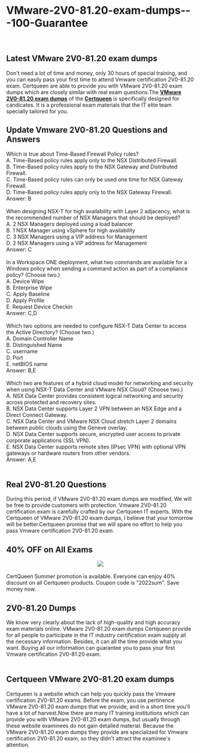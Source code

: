 # VMware-2V0-81.20-exam-dumps---100-Guarantee
<br />
<h2>
	Latest VMware 2V0-81.20 exam dumps
</h2>
Don't need a lot of time and money, only 30 hours of special training, and you can easily pass your first time to attend Vmware certification 2V0-81.20 exam. Certqueen are able to provide you with VMware 2V0-81.20 exam dumps which are closely similar with real exam questions.The <a href="https://www.certqueen.com/2V0-81.20.html" target="_blank"><strong>VMware 2V0-81.20 exam dumps</strong></a> of the <a href="http://www.certqueen.com/" target="_blank"><strong>Certqueen</strong></a> is specifically designed for candicates. It is a professional exam materials that the IT elite team specially tailored for you.<br />
<h2>
	Update Vmware 2V0-81.20 Questions and Answers
</h2>
Which is true about Time-Based Firewall Policy rules? <br />
A. Time-Based policy rules apply only to the NSX Distributed Firewall. <br />
B. Time-Based policy rules apply to the NSX Gateway and Distributed Firewall. <br />
C. Time-Based policy rules can only be used one time for NSX Gateway Firewall. <br />
D. Time-Based policy rules apply only to the NSX Gateway Firewall. <br />
Answer: B<br />
<br />
When designing NSX-T for high availability with Layer 2 adjacency, what is the recommended number of NSX Managers that should be deployed? <br />
A. 2 NSX Managers deployed using a load balancer <br />
B. 1 NSX Manager using vSphere for high availability <br />
C. 3 NSX Managers using a VIP address for Management <br />
D. 2 NSX Managers using a VIP address for Management <br />
Answer: C<br />
<br />
In a Workspace ONE deployment, what two commands are available for a Windows policy when sending a command action as part of a compliance policy? (Choose two.) <br />
A. Device Wipe <br />
B. Enterprise Wipe <br />
C. Apply Baseline <br />
D. Apply Profile <br />
E. Request Device Checkin <br />
Answer: C,D<br />
<br />
Which two options are needed to configure NSX-T Data Center to access the Active Directory? (Choose two.) <br />
A. Domain Controller Name <br />
B. Distinguished Name <br />
C. username <br />
D. Port <br />
E. netBIOS name <br />
Answer: B,E<br />
<br />
Which two are features of a hybrid cloud model for networking and security when using NSX-T Data Center and VMware NSX Cloud? (Choose two.) <br />
A. NSX Data Center provides consistent logical networking and security across protected and recovery sites. <br />
B. NSX Data Center supports Layer 2 VPN between an NSX Edge and a Direct Connect Gateway. <br />
C. NSX Data Center and VMware NSX Cloud stretch Layer 2 domains between public clouds using the Geneve overlay. <br />
D. NSX Data Center supports secure, encrypted user access to private corporate applications (SSL VPN). <br />
E. NSX Data Center supports remote sites (IPsec VPN) with optional VPN gateways or hardware routers from other vendors. <br />
Answer: A,E<br />
<br />
<h2>
	Real  2V0-81.20 Questions
</h2>
During this period, if VMware 2V0-81.20 exam dumps are modified, We will be free to provide customers with protection. Vmware 2V0-81.20 certification exam is carefully crafted by our Certqueen IT experts. With the Certqueen of VMware 2V0-81.20 exam dumps, I believe that your tomorrow will be better.Certqueen promise that we will spare no effort to help you pass Vmware certification 2V0-81.20 exam.
<h2>
	40% OFF on All Exams
</h2>
<div style="text-align:center;">
	<a href="https://www.certqueen.com/promotion.asp"><img src="http://www.h12-261.com/wp-content/uploads/2022/07/CQ-Summer-2022-e1656656872933.jpg" /></a>
</div>
<br />
CertQueen Summer promotion is available. Everyone can enjoy 40% discount on all Certqueen products. Coupon code is "2022sum". Save money now.<br />
<h2>
	2V0-81.20 Dumps
</h2>
We know very clearly about the lack of high-quality and high accuracy exam materials online. VMware 2V0-81.20 exam dumps Certqueen provide for all people to participate in the IT industry certification exam supply all the necessary information. Besides, it can all the time provide what you want. Buying all our information can guarantee you to pass your first Vmware certification 2V0-81.20 exam.<br />
<br />
<h2>
	Certqueen VMware 2V0-81.20 exam dumps
</h2>
Certqueen is a website which can help you quickly pass the Vmware certification 2V0-81.20 exams. Before the exam, you use pertinence VMware 2V0-81.20 exam dumps that we provide, and in a short time you'll have a lot of harvest.Now there are many IT training institutions which can provide you with VMware 2V0-81.20 exam dumps, but usually through these website examinees do not gain detailed material. Because the VMware 2V0-81.20 exam dumps they provide are specialized for Vmware certification 2V0-81.20 exam, so they didn't attract the examinee's attention.
